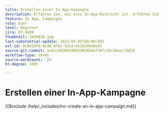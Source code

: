 ```yaml
---
title: Erstellen einer In-App-Kampagne
description: Erfahren Sie, was eine In-App-Nachricht ist. Erfahren Sie, wie Sie In-App-Nachrichten in Kampagnen erstellen, konfigurieren und veröffentlichen.
feature: In App, Campaigns
role: User
level: Beginner
jira: KT-9499
thumbnail: 3410430.jpg
last-substantial-update: 2023-04-05T00:00:00Z
exl-id: 8c061df6-4c46-47b2-921d-6e16546e6e93
source-git-commit: ac61c4d30929b559826b4a770fc10c26aec74830
workflow-type: tm+mt
source-wordcount: '25'
ht-degree: 100%

---
```


# Erstellen einer In-App-Kampagne

{{$include /help/_includes/inc-create-an-in-app-campaign.md}}
